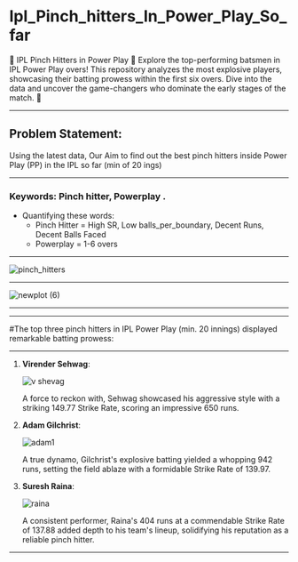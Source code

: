 # Ipl_Pinch_hitters_In_Power_Play_So_far
🏏 IPL Pinch Hitters in Power Play 🏏  Explore the top-performing batsmen in IPL Power Play overs! This repository analyzes the most explosive players, showcasing their batting prowess within the first six overs. Dive into the data and uncover the game-changers who dominate the early stages of the match. 🚀

---------------------------------------------------------------------------------------------------------------------------------------------------------------

## Problem Statement:

 Using the latest data, Our Aim to find out the best pinch hitters inside Power Play (PP) in the IPL so far (min of 20 ings)


---------------------------------------------------------------------------------------------------------------------------------------------------------------


### Keywords: Pinch hitter, Powerplay  .
- Quantifying these words:
    - Pinch Hitter = High SR, Low balls_per_boundary, Decent Runs, Decent Balls Faced
    - Powerplay = 1-6 overs
 
-----------------------------------------------------------------------------------------------------------------------------------------------------------------

![pinch_hitters](https://github.com/GaneshPatilDS/Ipl_Pinch_hitters_In_Power_Play_So_far/assets/123234894/37cb8b02-1f75-4cff-8476-a44ab384b671)

----------------------------------------------------------------------------------------------------------------------------------------------------------------

![newplot (6)](https://github.com/GaneshPatilDS/Ipl_Pinch_hitters_In_Power_Play_So_far/assets/123234894/e6188f5e-56d1-4adc-85a4-39033edb3d8e)

--------------------------------------------------------------------------------------------------------------------------------------------------------------


--------------------------------------------------------------------------------

#The top three pinch hitters in IPL Power Play (min. 20 innings) displayed remarkable batting prowess:

---------------------------------------------------------------------------------
1. **Virender Sehwag**:
   
    ![v shevag](https://github.com/GaneshPatilDS/Ipl_Pinch_hitters_In_Power_Play_So_far/assets/123234894/8f3f568e-6e56-40d0-bd3c-4581470fc83e)

   A force to reckon with, Sehwag showcased his aggressive style with a striking 149.77 Strike Rate, scoring an impressive 650 runs.

3. **Adam Gilchrist**:

   ![adam1](https://github.com/GaneshPatilDS/Ipl_Pinch_hitters_In_Power_Play_So_far/assets/123234894/3ebf7827-e487-4175-bd7b-bc44450848f6)

   A true dynamo, Gilchrist's explosive batting yielded a whopping 942 runs, setting the field ablaze with a formidable Strike Rate of 139.97.

5. **Suresh Raina**:

   ![raina](https://github.com/GaneshPatilDS/Ipl_Pinch_hitters_In_Power_Play_So_far/assets/123234894/1ed56192-5b72-4d2e-a8bc-22563caece97)

   A consistent performer, Raina's 404 runs at a commendable Strike Rate of 137.88 added depth to his team's lineup, solidifying his reputation as a reliable pinch hitter.

-------------------------------------------------------------------------------








